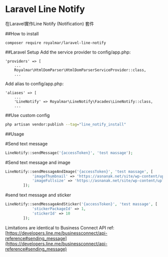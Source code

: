 # Laravel Line Notify
在Laravel實作Line Notify (Notification) 套件

##How to install
```
composer require royalmar/laravel-line-notify
```

##Laravel Setup
Add the service provider to config/app.php:
```
'providers' => [
    ...
    Royalmar\HtmlDomParser\HtmlDomParserServiceProvider::class,
    ...
```

Add alias to config/app.php:
```
'aliases' => [
    ...
    'LineNotify' => Royalmar\LineNotify\Facades\LineNotify::class,
    ...
```


##Use custom config
```bash
php artisan vendor:publish --tag="line_notify_install"
```


##Usage

#Send text message
```php
LineNotify::sendMessage('{accessToken}', 'test massage');
```

#Send text message and image
```php
LineNotify::sendMessageAndImage('{accessToken}', 'test massage', [
            'imageThumbnail' => 'https://asnanak.net/site/wp-content/uploads/2012/10/source_27_waves_dark_green-240x240.jpg',
            'imageFullsize' => 'https://asnanak.net/site/wp-content/uploads/2012/10/source_27_waves_dark_green-1024x768.jpg'
        ]);
```

#send text message and sticker
```php
LineNotify::sendMessageAndSticker('{accessToken}', 'test massage', [
            'stickerPackageId' => 1,
            'stickerId' => 10
        ]);
```
Limitations are identical to Business Connect API
ref: [https://developers.line.me/businessconnect/api-reference#sending_message](https://developers.line.me/businessconnect/api-reference#sending_message)
